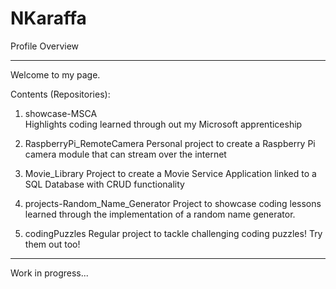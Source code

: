 # NKaraffa
Profile Overview

________

Welcome to my page.

Contents (Repositories):
  1. showcase-MSCA    
     Highlights coding learned through out my Microsoft apprenticeship
  
  2. RaspberryPi_RemoteCamera
      Personal project to create a Raspberry Pi camera module that can stream over the internet
      
  3. Movie_Library
      Project to create a Movie Service Application linked to a SQL Database with CRUD functionality
      
  4. projects-Random_Name_Generator
      Project to showcase coding lessons learned through the implementation of a random name generator.
      
  5. codingPuzzles
      Regular project to tackle challenging coding puzzles! Try them out too!
      
________


Work in progress...
